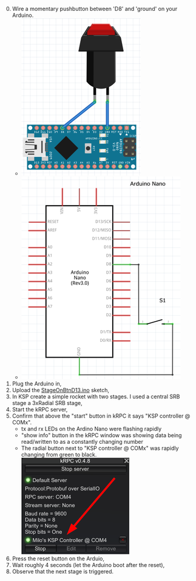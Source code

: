 0. Wire a momentary pushbutton between 'D8' and 'ground' on your Arduino.
    * ![](Breadboard.png)
    * ![](Schematic.png)
0. Plug the Arduino in, 
0. Upload the [StageOnBtnD13.ino](StageOnBtnD13.ino) sketch,
0. In KSP create a simple rocket with two stages. I used a central SRB stage a 3xRadial SRB stage,
0. Start the kRPC server, 
0. Confirm that above the "start" button in kRPC it says "KSP controller @ COMx". 
	* tx and rx LEDs on the Ardino Nano were flashing rapidly
	* "show info" button in the kRPC window was showing data being read/written to as a constantly changing number
	* The radial button next to "KSP controller @ COMx" was rapidly changing from green to black.
	![](../../images/kRPC_Server_ConnectionEstablished.png)
0. Press the reset button on the Arduio,
0. Wait roughly 4 seconds (let the Arduino boot after the reset),
0. Observe that the next stage is triggered.